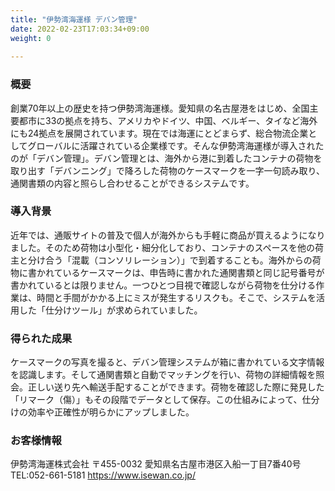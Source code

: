 ```yaml
---
title: "伊勢湾海運様 デバン管理"
date: 2022-02-23T17:03:34+09:00
weight: 0
 
---
```


### 概要
創業70年以上の歴史を持つ伊勢湾海運様。愛知県の名古屋港をはじめ、全国主要都市に33の拠点を持ち、アメリカやドイツ、中国、ベルギー、タイなど海外にも24拠点を展開されています。現在では海運にとどまらず、総合物流企業としてグローバルに活躍されている企業様です。そんな伊勢湾海運様が導入されたのが「デバン管理」。デバン管理とは、海外から港に到着したコンテナの荷物を取り出す「デバンニング」で降ろした荷物のケースマークを一字一句読み取り、通関書類の内容と照らし合わせることができるシステムです。

### 導⼊背景
近年では、通販サイトの普及で個人が海外からも手軽に商品が買えるようになりました。そのため荷物は小型化・細分化しており、コンテナのスペースを他の荷主と分け合う「混載（コンソリレーション）」で到着することも。海外からの荷物に書かれているケースマークは、申告時に書かれた通関書類と同じ記号番号が書かれているとは限りません。一つひとつ目視で確認しながら荷物を仕分ける作業は、時間と手間がかかる上にミスが発生するリスクも。そこで、システムを活用した「仕分けツール」が求められていました。

### 得られた成果
ケースマークの写真を撮ると、デバン管理システムが箱に書かれている文字情報を認識します。そして通関書類と自動でマッチングを行い、荷物の詳細情報を照会。正しい送り先へ輸送手配することができます。荷物を確認した際に発見した「リマーク（傷）」もその段階でデータとして保存。この仕組みによって、仕分けの効率や正確性が明らかにアップしました。

### お客様情報
伊勢湾海運株式会社
〒455-0032 愛知県名古屋市港区入船一丁目7番40号
TEL:052-661-5181
https://www.isewan.co.jp/